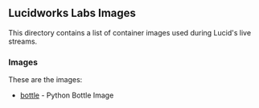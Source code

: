 ## Lucidworks Labs Images
This directory contains a list of container images used during Lucid's live streams.

### Images
These are the images:

* [bottle](https://github.com/lucidworks/streams/tree/master/images/bottle) - Python Bottle Image